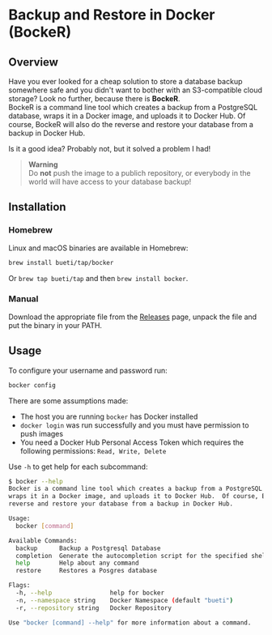 # Backup and Restore in Docker (BockeR)

## Overview

Have you ever looked for a cheap solution to store a database backup somewhere safe and you didn't want to bother with an S3-compatible cloud storage?
Look no further, because there is **BockeR**.  
BockeR is a command line tool which creates a backup from a PostgreSQL database, wraps it in a Docker image, and uploads it to Docker Hub. Of course, BockeR will also do the reverse and restore your database from a backup in Docker Hub.

Is it a good idea? Probably not, but it solved a problem I had!

> **Warning**  
> Do **not** push the image to a publich repository, or everybody in the world will have access to your database backup!

## Installation

### Homebrew

Linux and macOS binaries are available in Homebrew:

```sh
brew install bueti/tap/bocker
```

Or `brew tap bueti/tap` and then `brew install bocker`.

### Manual

Download the appropriate file from the [Releases](https://github.com/bueti/bocker/releases) page, unpack the file and put the binary in your PATH.

## Usage

To configure your username and password run:
```sh
bocker config
```

There are some assumptions made:

- The host you are running `bocker` has Docker installed
- `docker login` was run successfully and you must have permission to push images
- You need a Docker Hub Personal Access Token which requires the following permissions: `Read, Write, Delete`

Use `-h` to get help for each subcommand:

```sh
$ bocker --help
Bocker is a command line tool which creates a backup from a PostgreSQL database, 
wraps it in a Docker image, and uploads it to Docker Hub.  Of course, Bocker will also do the 
reverse and restore your database from a backup in Docker Hub.

Usage:
  bocker [command]

Available Commands:
  backup      Backup a Postgresql Database
  completion  Generate the autocompletion script for the specified shell
  help        Help about any command
  restore     Restores a Posgres database

Flags:
  -h, --help                help for bocker
  -n, --namespace string    Docker Namespace (default "bueti")
  -r, --repository string   Docker Repository

Use "bocker [command] --help" for more information about a command.
```
